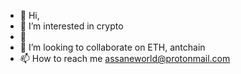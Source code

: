 - 👋 Hi,
- 👀 I’m interested in crypto
- 🌱 
- 💞️ I’m looking to collaborate on ETH, antchain
- 📫 How to reach me assaneworld@protonmail.com
<!---
Assaneworld/Assaneworld is a ✨ special ✨ repository because its `README.md` (this file) appears on your GitHub profile.
You can click the Preview link to take a look at your changes.
--->
